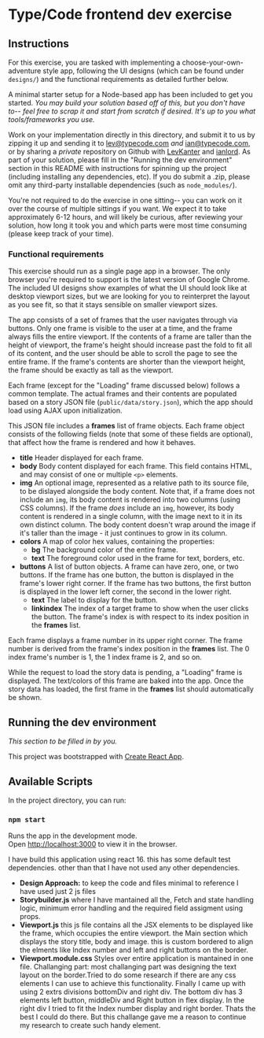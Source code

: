 # Type/Code frontend dev exercise

## Instructions

For this exercise, you are tasked with implementing a choose-your-own-adventure style app, following the UI designs (which can be found under `designs/`) and the functional requirements as detailed further below.

A minimal starter setup for a Node-based app has been included to get you started. _You may build your solution based off of this, but you don't have to-- feel free to scrap it and start from scratch if desired. It's up to you what tools/frameworks you use._

Work on your implementation directly in this directory, and submit it to us by zipping it up and sending it to [lev@typecode.com](mailto:lev@typecode.com) _and_ [ian@typecode.com](mailto:ian@typecode.com), or by sharing a _private_ repository on Github with [LevKanter](https://github.com/LevKanter) and [ianlord](https://github.com/ianlord). As part of your solution, please fill in the "Running the dev environment" section in this README with instructions for spinning up the project (including installing any dependencies, etc). If you do submit a .zip, please omit any third-party installable dependencies (such as `node_modules/`).

You're not required to do the exercise in one sitting-- you can work on it over the course of multiple sittings if you want. We expect it to take approximately 6-12 hours, and will likely be curious, after reviewing your solution, how long it took you and which parts were most time consuming (please keep track of your time).

### Functional requirements

This exercise should run as a single page app in a browser. The only browser you're required to support is the latest version of Google Chrome. The included UI designs show examples of what the UI should look like at desktop viewport sizes, but we are looking for you to reinterpret the layout as you see fit, so that it stays sensible on smaller viewport sizes.

The app consists of a set of frames that the user navigates through via buttons. Only one frame is visible to the user at a time, and the frame always fills the entire viewport. If the contents of a frame are taller than the height of viewport, the frame's height should increase past the fold to fit all of its content, and the user should be able to scroll the page to see the entire frame. If the frame's contents are shorter than the viewport height, the frame should be exactly as tall as the viewport.

Each frame (except for the "Loading" frame discussed below) follows a common template. The actual frames and their contents are populated based on a story JSON file (`public/data/story.json`), which the app should load using AJAX upon initialization.

This JSON file includes a **frames** list of frame objects. Each frame object consists of the following fields (note that some of these fields are optional), that affect how the frame is rendered and how it behaves.

- **title** Header displayed for each frame.
- **body** Body content displayed for each frame. This field contains HTML, and may consist of one or multiple `<p>` elements.
- **img** An optional image, represented as a relative path to its source file, to be dislayed alongside the body content. Note that, if a frame does not include an `img`, its body content is rendered into two columns (using CSS columns). If the frame _does_ include an `img`, however, its body content is rendered in a single column, with the image next to it in its own distinct column. The body content doesn't wrap around the image if it's taller than the image - it just continues to grow in its column.
- **colors** A map of color hex values, containing the properties:
  - **bg** The background color of the entire frame.
  - **text** The foreground color used in the frame for text, borders, etc.
- **buttons** A list of button objects. A frame can have zero, one, or two buttons. If the frame has one button, the button is displayed in the frame's lower right corner. If the frame has two buttons, the first button is displayed in the lower left corner, the second in the lower right.
  - **text** The label to display for the button.
  - **linkindex** The index of a target frame to show when the user clicks the button. The frame's index is with respect to its index position in the **frames** list.

Each frame displays a frame number in its upper right corner. The frame number is derived from the frame's index position in the **frames** list. The 0 index frame's number is 1, the 1 index frame is 2, and so on.

While the request to load the story data is pending, a "Loading" frame is displayed. The text/colors of this frame are baked into the app. Once the story data has loaded, the first frame in the **frames** list should automatically be shown.

## Running the dev environment

_This section to be filled in by you._

This project was bootstrapped with [Create React App](https://github.com/facebook/create-react-app).

## Available Scripts

In the project directory, you can run:

### `npm start`

Runs the app in the development mode.<br />
Open [http://localhost:3000](http://localhost:3000) to view it in the browser.

I have build this application using react 16. this has some default test dependencies. other than that I have not used any other dependencies.

- **Design Approach:**
  to keep the code and files minimal to reference I have used just 2 js files
- **Storybuilder.js** where I have mantained all the, Fetch and state handling logic, minimum error handling and the required field assigment using props.
- **Viewport.js** this js file contains all the JSX elements to be displayed like the frame, which occupies the entire viewport. the Main section which displays the story title, body and image. this is custom bordered to align the elments like Index number and left and right buttons on the border.
- **Viewport.module.css** Styles over entire application is mantained in one file.
  Challanging part: most challanging part was designing the text layout on the border.Tried to do some research if there are any css elements I can use to achieve this functionality. Finally I came up with using 2 extrs divisions bottomDiv and right div. The bottom div has 3 elements left button, middleDiv and Right button in flex display. In the right div I tried to fit the Index number display and right border. Thats the best I could do there. But this challange gave me a reason to continue my research to create such handy element.
